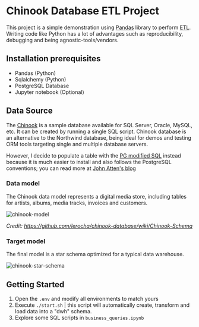# Chinook Database ETL Project
This project is a simple demonstration using [Pandas](https://pandas.pydata.org/) library to perform [ETL](https://en.wikipedia.org/wiki/Extract,_transform,_load). Writing code like Python has a lot of advantages such as reproducibility, debugging and being agnostic-tools/vendors.

## Installation prerequisites

* Pandas (Python)
* Sqlalchemy (Python)
* PostgreSQL Database
* Jupyter notebook (Optional)

## Data Source
The [Chinook](https://github.com/lerocha/chinook-database) is a sample database available for SQL Server, Oracle, MySQL, etc. It can be created by running a single SQL script. Chinook database is an alternative to the Northwind database, being ideal for demos and testing ORM tools targeting single and multiple database servers.

However, I decide to populate a table with the [PG modified SQL](https://github.com/xivSolutions/ChinookDb_Pg_Modified/blob/master/chinook_pg_serial_pk_proper_naming.sql) instead because it is much easier to install and also follows the PostgreSQL conventions; you can read more at [John Atten's blog](http://johnatten.com/2015/04/05/a-more-useful-port-of-the-chinook-database-to-postgresql/
)
### Data model

The Chinook data model represents a digital media store, including tables for artists, albums, media tracks, invoices and customers.


![chinook-model](https://github.com/tharid007/chinook-etl/blob/master/chinook-model.png?raw=true)

_Credit: https://github.com/lerocha/chinook-database/wiki/Chinook-Schema_


### Target model
The final model is a star schema optimized for a typical data warehouse. 

![chinook-star-schema](https://github.com/tharid007/chinook-etl/blob/master/chinook-star-schema.png?raw=true)


## Getting Started
1. Open the `.env` and modify all environments to match yours
2. Execute `./start.sh` | this script will automatically create, transform and load data into a "dwh" schema.
3. Explore some SQL scripts in `business_queries.ipynb`
    

